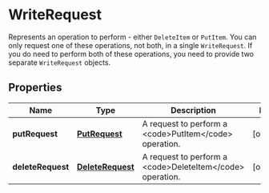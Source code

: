 

# WriteRequest

Represents an operation to perform - either <code>DeleteItem</code> or <code>PutItem</code>. You can only request one of these operations, not both, in a single <code>WriteRequest</code>. If you do need to perform both of these operations, you need to provide two separate <code>WriteRequest</code> objects.

## Properties

| Name | Type | Description | Notes |
|------------ | ------------- | ------------- | -------------|
|**putRequest** | [**PutRequest**](PutRequest.md) | A request to perform a &lt;code&gt;PutItem&lt;/code&gt; operation. |  [optional] |
|**deleteRequest** | [**DeleteRequest**](DeleteRequest.md) | A request to perform a &lt;code&gt;DeleteItem&lt;/code&gt; operation. |  [optional] |



